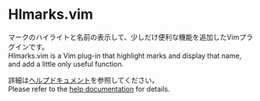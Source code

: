 # Hlmarks.vim

マークのハイライトと名前の表示して、少しだけ便利な機能を追加したVimプラグインです。  
Hlmarks.vim is a Vim plug-in that highlight marks and display that name, and add a little only useful function.

詳細は[ヘルプドキュメント](doc/hlmarks.jax)を参照してください。  
Please refer to the [help documentation](doc/hlmarks.txt) for details.


